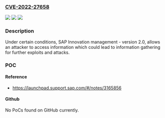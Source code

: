 ### [CVE-2022-27658](https://cve.mitre.org/cgi-bin/cvename.cgi?name=CVE-2022-27658)
![](https://img.shields.io/static/v1?label=Product&message=SAP%20Innovation%20management&color=blue)
![](https://img.shields.io/static/v1?label=Version&message=%3C2.0%20&color=brighgreen)
![](https://img.shields.io/static/v1?label=Vulnerability&message=CWE-862&color=brighgreen)

### Description

Under certain conditions, SAP Innovation management - version 2.0, allows an attacker to access information which could lead to information gathering for further exploits and attacks.

### POC

#### Reference
- https://launchpad.support.sap.com/#/notes/3165856

#### Github
No PoCs found on GitHub currently.

